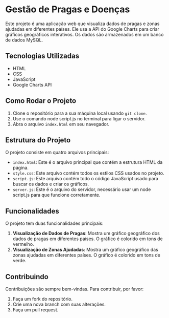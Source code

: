 # Gestão de Pragas e Doenças

Este projeto é uma aplicação web que visualiza dados de pragas e zonas ajudadas em diferentes países. Ele usa a API do Google Charts para criar gráficos geográficos interativos. Os dados são armazenados em um banco de dados MySQL.

## Tecnologias Utilizadas

- HTML
- CSS
- JavaScript
- Google Charts API

## Como Rodar o Projeto

1. Clone o repositório para a sua máquina local usando `git clone`.
2. Use o comando node script.js no terminal para ligar o servidor.
3. Abra o arquivo `index.html` em seu navegador.

## Estrutura do Projeto

O projeto consiste em quatro arquivos principais:

- `index.html`: Este é o arquivo principal que contém a estrutura HTML da página.
- `style.css`: Este arquivo contém todos os estilos CSS usados no projeto.
- `script.js`: Este arquivo contém todo o código JavaScript usado para buscar os dados e criar os gráficos.
- `server.js`: Este é o arquivo do servidor, necessário usar um node script.js para que funcione corretamente.
  
## Funcionalidades

O projeto tem duas funcionalidades principais:

1. **Visualização de Dados de Pragas**: Mostra um gráfico geográfico dos dados de pragas em diferentes países. O gráfico é colorido em tons de vermelho.
2. **Visualização de Zonas Ajudadas**: Mostra um gráfico geográfico das zonas ajudadas em diferentes países. O gráfico é colorido em tons de verde.

## Contribuindo

Contribuições são sempre bem-vindas. Para contribuir, por favor:

1. Faça um fork do repositório.
2. Crie uma nova branch com suas alterações.
3. Faça um pull request.
